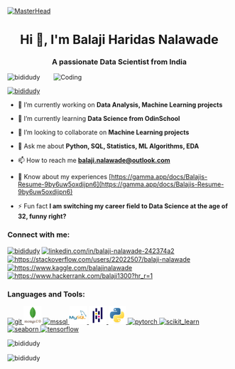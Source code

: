 [![MasterHead](https://www.linkedin.com/in/balaji-nalawade-242374a2/overlay/background-image/)](https://rishavchanda.io)
<h1 align="center">Hi 👋, I'm Balaji Haridas Nalawade</h1>
<h3 align="center">A passionate Data Scientist from India</h3>
<img align="right" alt="Coding" width="400" src="[https://images.app.goo.gl/xSSeeT77T1YX1g4Q8](https://www.google.com/url?sa=i&url=https%3A%2F%2Fwww.cloudyml.com%2Fblog%2Fdata-science-is-a-better-career-option%2F&psig=AOvVaw3mwkHH0bh6Dig0hYFz74Vr&ust=1686045340462000&source=images&cd=vfe&ved=0CBEQjRxqFwoTCND2wL7uq_8CFQAAAAAdAAAAABAQ)”>

<p align="left"> <img src="https://komarev.com/ghpvc/?username=bididudy&label=Profile%20views&color=0e75b6&style=flat" alt="bididudy" /> </p>

<p align="left"> <a href="https://github.com/ryo-ma/github-profile-trophy"><img src="https://github-profile-trophy.vercel.app/?username=bididudy" alt="bididudy" /></a> </p>

- 🔭 I’m currently working on **Data Analysis, Machine Learning projects**

- 🌱 I’m currently learning **Data Science from OdinSchool**

- 👯 I’m looking to collaborate on **Machine Learning projects**

- 💬 Ask me about **Python, SQL, Statistics, ML Algorithms, EDA**

- 📫 How to reach me **balaji.nalawade@outlook.com**

- 📄 Know about my experiences [https://gamma.app/docs/Balajis-Resume-9by6uw5oxdijpn6](https://gamma.app/docs/Balajis-Resume-9by6uw5oxdijpn6)

- ⚡ Fun fact **I am switching my career field to Data Science at the age of 32, funny right?**

<h3 align="left">Connect with me:</h3>
<p align="left">
<a href="https://twitter.com/bididudy" target="blank"><img align="center" src="https://raw.githubusercontent.com/rahuldkjain/github-profile-readme-generator/master/src/images/icons/Social/twitter.svg" alt="bididudy" height="30" width="40" /></a>
<a href="https://linkedin.com/in/linkedin.com/in/balaji-nalawade-242374a2" target="blank"><img align="center" src="https://raw.githubusercontent.com/rahuldkjain/github-profile-readme-generator/master/src/images/icons/Social/linked-in-alt.svg" alt="linkedin.com/in/balaji-nalawade-242374a2" height="30" width="40" /></a>
<a href="https://stackoverflow.com/users/https://stackoverflow.com/users/22022507/balaji-nalawade" target="blank"><img align="center" src="https://raw.githubusercontent.com/rahuldkjain/github-profile-readme-generator/master/src/images/icons/Social/stack-overflow.svg" alt="https://stackoverflow.com/users/22022507/balaji-nalawade" height="30" width="40" /></a>
<a href="https://kaggle.com/https://www.kaggle.com/balajinalawade" target="blank"><img align="center" src="https://raw.githubusercontent.com/rahuldkjain/github-profile-readme-generator/master/src/images/icons/Social/kaggle.svg" alt="https://www.kaggle.com/balajinalawade" height="30" width="40" /></a>
<a href="https://www.hackerrank.com/https://www.hackerrank.com/balaji1300?hr_r=1" target="blank"><img align="center" src="https://raw.githubusercontent.com/rahuldkjain/github-profile-readme-generator/master/src/images/icons/Social/hackerrank.svg" alt="https://www.hackerrank.com/balaji1300?hr_r=1" height="30" width="40" /></a>
</p>

<h3 align="left">Languages and Tools:</h3>
<p align="left"> <a href="https://git-scm.com/" target="_blank" rel="noreferrer"> <img src="https://www.vectorlogo.zone/logos/git-scm/git-scm-icon.svg" alt="git" width="40" height="40"/> </a> <a href="https://www.mongodb.com/" target="_blank" rel="noreferrer"> <img src="https://raw.githubusercontent.com/devicons/devicon/master/icons/mongodb/mongodb-original-wordmark.svg" alt="mongodb" width="40" height="40"/> </a> <a href="https://www.microsoft.com/en-us/sql-server" target="_blank" rel="noreferrer"> <img src="https://www.svgrepo.com/show/303229/microsoft-sql-server-logo.svg" alt="mssql" width="40" height="40"/> </a> <a href="https://www.mysql.com/" target="_blank" rel="noreferrer"> <img src="https://raw.githubusercontent.com/devicons/devicon/master/icons/mysql/mysql-original-wordmark.svg" alt="mysql" width="40" height="40"/> </a> <a href="https://pandas.pydata.org/" target="_blank" rel="noreferrer"> <img src="https://raw.githubusercontent.com/devicons/devicon/2ae2a900d2f041da66e950e4d48052658d850630/icons/pandas/pandas-original.svg" alt="pandas" width="40" height="40"/> </a> <a href="https://www.python.org" target="_blank" rel="noreferrer"> <img src="https://raw.githubusercontent.com/devicons/devicon/master/icons/python/python-original.svg" alt="python" width="40" height="40"/> </a> <a href="https://pytorch.org/" target="_blank" rel="noreferrer"> <img src="https://www.vectorlogo.zone/logos/pytorch/pytorch-icon.svg" alt="pytorch" width="40" height="40"/> </a> <a href="https://scikit-learn.org/" target="_blank" rel="noreferrer"> <img src="https://upload.wikimedia.org/wikipedia/commons/0/05/Scikit_learn_logo_small.svg" alt="scikit_learn" width="40" height="40"/> </a> <a href="https://seaborn.pydata.org/" target="_blank" rel="noreferrer"> <img src="https://seaborn.pydata.org/_images/logo-mark-lightbg.svg" alt="seaborn" width="40" height="40"/> </a> <a href="https://www.tensorflow.org" target="_blank" rel="noreferrer"> <img src="https://www.vectorlogo.zone/logos/tensorflow/tensorflow-icon.svg" alt="tensorflow" width="40" height="40"/> </a> </p>

<p><img align="center" src="https://github-readme-stats.vercel.app/api/top-langs?username=bididudy&show_icons=true&locale=en&layout=compact" alt="bididudy" /></p>

<p><img align="center" src="https://github-readme-streak-stats.herokuapp.com/?user=bididudy&" alt="bididudy" /></p>
